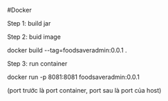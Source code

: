 #Docker

Step 1: build jar

Step 2: buid image

docker build --tag=foodsaveradmin:0.0.1 .

Step 3: run container

docker run -p 8081:8081 foodsaveradmin:0.0.1

(port trước là port container, port sau là port của host)